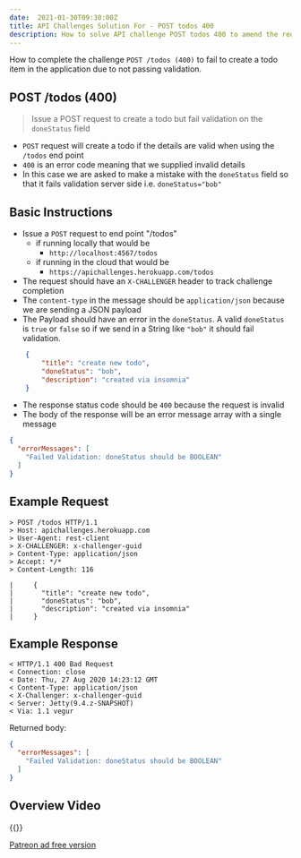 ```yaml
---
date:  2021-01-30T09:30:00Z
title: API Challenges Solution For - POST todos 400
description: How to solve API challenge POST todos 400 to amend the request details such that they fail validation.
---
```


How to complete the challenge `POST /todos (400)` to fail to create a todo item in the application due to not passing validation.

## POST /todos (400)

> Issue a POST request to create a todo but fail validation on the `doneStatus` field

- `POST` request will create a todo if the details are valid when using the `/todos` end point
- `400` is an error code meaning that we supplied invalid details
- In this case we are asked to make a mistake with the `doneStatus` field so that it fails validation server side i.e. `doneStatus="bob"`

## Basic Instructions

- Issue a `POST` request to end point "/todos"
    - if running locally that would be
        - `http://localhost:4567/todos`
    - if running in the cloud that would be
        - `https://apichallenges.herokuapp.com/todos`
- The request should have an `X-CHALLENGER` header to track challenge completion
- The `content-type` in the message should be `application/json` because we are sending a JSON payload
- The Payload should have an error in the `doneStatus`. A valid `doneStatus` is `true` or `false` so if we send in a String like `"bob"` it should fail validation.

```json
    {
        "title": "create new todo",
        "doneStatus": "bob",
        "description": "created via insomnia"
    }
```
- The response status code should be `400` because the request is invalid
- The body of the response will be an error message array with a single message

```json
{
  "errorMessages": [
    "Failed Validation: doneStatus should be BOOLEAN"
  ]
}
```


## Example Request

~~~~~~~~
> POST /todos HTTP/1.1
> Host: apichallenges.herokuapp.com
> User-Agent: rest-client
> X-CHALLENGER: x-challenger-guid
> Content-Type: application/json
> Accept: */*
> Content-Length: 116

|     {
|       "title": "create new todo",
|       "doneStatus": "bob",
|       "description": "created via insomnia"
|     }
~~~~~~~~

## Example Response

~~~~~~~~
< HTTP/1.1 400 Bad Request
< Connection: close
< Date: Thu, 27 Aug 2020 14:23:12 GMT
< Content-Type: application/json
< X-Challenger: x-challenger-guid
< Server: Jetty(9.4.z-SNAPSHOT)
< Via: 1.1 vegur
~~~~~~~~

Returned body:

```json
{
  "errorMessages": [
    "Failed Validation: doneStatus should be BOOLEAN"
  ]
}
```

## Overview Video

{{<youtube-embed key="tlye5bQ72g0">}}

[Patreon ad free version](https://www.patreon.com/posts/46603655)




